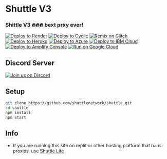 # Shuttle V3
### Shittle V3 🔥🔥🔥 bext prxy ever!

[![Deploy to Render](https://binbashbanana.github.io/deploy-buttons/buttons/remade/render.svg)](https://github.com/shuttlenetwork/shuttle/wiki#how-to-deploy-to-onrender)
[![Deploy to Cyclic](https://binbashbanana.github.io/deploy-buttons/buttons/remade/cyclic.svg)](https://app.cyclic.sh/api/app/deploy/shuttlenetwork/shuttle)
[![Remix on Glitch](https://raw.githubusercontent.com/BinBashBanana/deploy-buttons/master/buttons/remade/glitch.svg)](https://glitch.com/edit/#!/import/github/shuttlenetwork/shuttle)
[![Deploy to Heroku](https://raw.githubusercontent.com/BinBashBanana/deploy-buttons/master/buttons/remade/heroku.svg)](https://heroku.com/deploy/?template=https://github.com/shuttlenetwork/shuttle)
[![Deploy to Azure](https://raw.githubusercontent.com/BinBashBanana/deploy-buttons/master/buttons/remade/azure.svg)](https://deploy.azure.com/?repository=https://github.com/shuttlenetwork/shuttle)
[![Deploy to IBM Cloud](https://raw.githubusercontent.com/BinBashBanana/deploy-buttons/master/buttons/remade/ibmcloud.svg)](https://cloud.ibm.com/devops/setup/deploy?repository=https://github.com/shuttlenetwork/shuttle)
[![Deploy to Amplify Console](https://raw.githubusercontent.com/BinBashBanana/deploy-buttons/master/buttons/remade/amplifyconsole.svg)](https://console.aws.amazon.com/amplify/home#/deploy?repo=https://github.com/shuttlenetwork/shuttle)
[![Run on Google Cloud](https://raw.githubusercontent.com/BinBashBanana/deploy-buttons/master/buttons/remade/googlecloud.svg)](https://deploy.cloud.run/?git_repo=https://github.com/shuttlenetwork/shuttle)

## Discord Server

[![Join us on Discord](https://invidget.switchblade.xyz/xi)](https://discord.gg/xi)

## Setup

```sh
git clone https://github.com/shuttlenetwork/shuttle.git
cd shuttle
npm install
npm start
```
## Info 
- If you are running this site on replit or other hosting platform that bans proxies, use [Shuttle Lite](https://github.com/shuttlenetwork/shuttle-lite)
